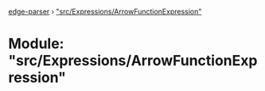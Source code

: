 [edge-parser](../README.md) › ["src/Expressions/ArrowFunctionExpression"](_src_expressions_arrowfunctionexpression_.md)

# Module: "src/Expressions/ArrowFunctionExpression"


